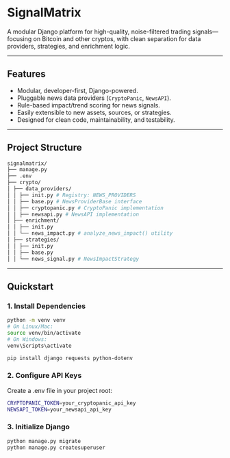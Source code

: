 # SignalMatrix

A modular Django platform for high-quality, noise-filtered trading signals—focusing on Bitcoin and other cryptos, with
clean separation for data providers, strategies, and enrichment logic.

---

## Features

- Modular, developer-first, Django-powered.
- Pluggable news data providers (`CryptoPanic`, `NewsAPI`).
- Rule-based impact/trend scoring for news signals.
- Easily extensible to new assets, sources, or strategies.
- Designed for clean code, maintainability, and testability.

---

## Project Structure

```bash
signalmatrix/
├── manage.py
├── .env
├── crypto/
│ ├── data_providers/
│ │ ├── init.py # Registry: NEWS_PROVIDERS
│ │ ├── base.py # NewsProviderBase interface
│ │ ├── cryptopanic.py # CryptoPanic implementation
│ │ ├── newsapi.py # NewsAPI implementation
│ ├── enrichment/
│ │ ├── init.py
│ │ └── news_impact.py # analyze_news_impact() utility
│ ├── strategies/
│ │ ├── init.py
│ │ ├── base.py
│ │ └── news_signal.py # NewsImpactStrategy
```

---

## Quickstart

### 1. Install Dependencies

```bash
python -m venv venv
# On Linux/Mac:
source venv/bin/activate
# On Windows:
venv\Scripts\activate

pip install django requests python-dotenv
```

### 2. Configure API Keys

Create a .env file in your project root:

```bash
CRYPTOPANIC_TOKEN=your_cryptopanic_api_key
NEWSAPI_TOKEN=your_newsapi_api_key
```

### 3. Initialize Django

```bash
python manage.py migrate
python manage.py createsuperuser
```